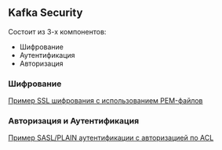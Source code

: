 ## Kafka Security
Состоит из 3-х компонентов:

- Шифрование
- Аутентификация
- Авторизация

### Шифрование
[Пример SSL шифрования с использованием PEM-файлов](https://github.com/arslanovdi/kafka_examples/tree/master/security/SSL/PEM)

### Авторизация и Аутентификация
[Пример SASL/PLAIN аутентификации с авторизацией по ACL](https://github.com/arslanovdi/kafka_examples/tree/master/security/SASL_SSL)